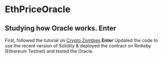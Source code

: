 # EthPriceOracle

Studying how Oracle works. **Enter**
-----
First, followed the tutorial on [Crypto Zombies](https://cryptozombies.io/en/lesson/14).**Enter**
Updated the code to use the recent version of Solidity & deployed the contract on Rinkeby (Ethereum Testnet) and tested the Oracle. 